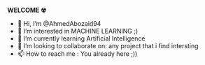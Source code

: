 <b>WELCOME ☢</b> 
 

- 👋 Hi, I’m @AhmedAbozaid94
- 👀 I’m interested in MACHINE LEARNING ;)
- 🌱 I’m currently learning Artificial Intelligence
- 💞️ I’m looking to collaborate on: any project that i find intersting
- 📫 How to reach me : You already here ;))

<!---
AhmedAbozaid94/AhmedAbozaid94 is a ✨ special ✨ repository because its `README.md` (this file) appears on your GitHub profile.
You can click the Preview link to take a look at your changes.
--->
